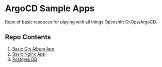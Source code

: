 ArgoCD Sample Apps
====

Repo of basic resouces for playing with all things Openshift GitOps/ArgoCD.

Repo Contents
----

1. [Basic Gin Album App](/basic-gin-app)
2. [Basic Nginx App](/nginx)
3. [Postgres DB](/postgres-db)
